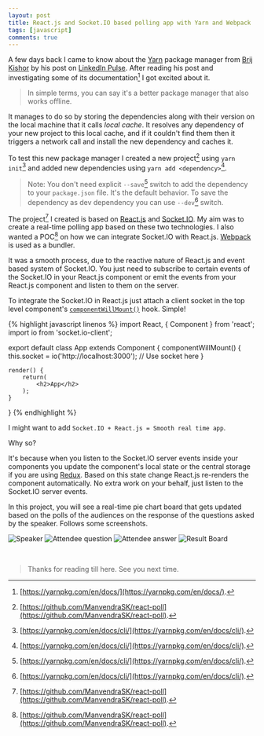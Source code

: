 ```yaml
---
layout: post
title: React.js and Socket.IO based polling app with Yarn and Webpack
tags: [javascript]
comments: true
---
```


A few days back I came to know about the [Yarn](https://yarnpkg.com/) package manager from [Brij Kishor](https://www.linkedin.com/pulse/you-excited-yarn-brij-kishor-sharma) by his post on [LinkedIn Pulse](https://www.linkedin.com/pulse/you-excited-yarn-brij-kishor-sharma). After reading his post and investigating some of its documentation[^1] I got excited about it.

> In simple terms, you can say it's a better package manager that also works offline.

It manages to do so by storing the dependencies along with their version on the local machine that it calls *local cache*. It resolves any dependency of your new project to this local cache, and if it couldn't find them then it triggers a network call and install the new dependency and caches it.

To test this new package manager I created a new project[^2] using `yarn init`[^3] and added new dependencies using `yarn add <dependency>`[^3].

> Note: You don't need explicit `--save`[^3] switch to add the dependency to your `package.json` file. It's the default behavior. To save the dependency as dev dependency you can use `--dev`[^3] switch.

The project[^2] I created is based on [React.js](https://facebook.github.io/react/) and [Socket.IO](http://socket.io/). My aim was to create a real-time polling app based on these two technologies. I also wanted a POC[^2] on how we can integrate Socket.IO with React.js. [Webpack](https://webpack.github.io/) is used as a bundler.

It was a smooth process, due to the reactive nature of React.js and event based system of Socket.IO. You just need to subscribe to certain events of the Socket.IO in your React.js component or emit the events from your React.js component and listen to them on the server.

To integrate the Socket.IO in React.js just attach a client socket in the top level component's [`componentWillMount()`](https://github.com/ManvendraSK/react-poll/blob/master/components/App.js#L28) hook. Simple!

{% highlight javascript linenos %}
import React, { Component } from 'react';
import io from 'socket.io-client';

export default class App extends Component {
	componentWillMount() {
		this.socket = io('http://localhost:3000');
		// Use socket here
	}

	render() {
		return(
			<h2>App</h2>
		);
	}
}
{% endhighlight %}

I might want to add `Socket.IO + React.js = Smooth real time app`.

Why so?

It's because when you listen to the Socket.IO server events inside your components you update the component's local state or the central storage if you are using [Redux](http://redux.js.org/). Based on this state change React.js re-renders the component automatically. No extra work on your behalf, just listen to the Socket.IO server events.

In this project, you will see a real-time pie chart board that gets updated based on the polls of the audiences on the response of the questions asked by the speaker. Follows some screenshots.

![Speaker](/assets/img/react-js-and-socket-io/speaker.png)
![Attendee question](/assets/img/react-js-and-socket-io/question.png)
![Attendee answer](/assets/img/react-js-and-socket-io/answered.png)
![Result Board](/assets/img/react-js-and-socket-io/board.png)

&nbsp; &nbsp;

>Thanks for reading till here. See you next time.

[^1]: [https://yarnpkg.com/en/docs/](https://yarnpkg.com/en/docs/).
[^2]: [https://github.com/ManvendraSK/react-poll](https://github.com/ManvendraSK/react-poll).
[^3]: [https://yarnpkg.com/en/docs/cli/](https://yarnpkg.com/en/docs/cli/).